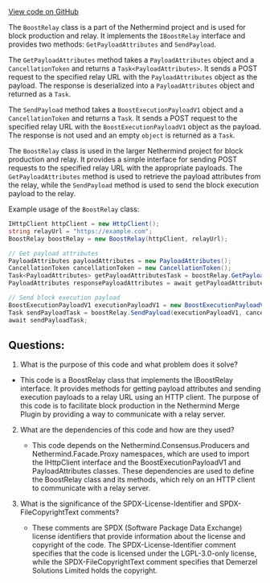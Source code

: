 [View code on GitHub](https://github.com/nethermindeth/nethermind/Nethermind.Merge.Plugin/BlockProduction/Boost/BoostRelay.cs)

The `BoostRelay` class is a part of the Nethermind project and is used for block production and relay. It implements the `IBoostRelay` interface and provides two methods: `GetPayloadAttributes` and `SendPayload`. 

The `GetPayloadAttributes` method takes a `PayloadAttributes` object and a `CancellationToken` and returns a `Task<PayloadAttributes>`. It sends a POST request to the specified relay URL with the `PayloadAttributes` object as the payload. The response is deserialized into a `PayloadAttributes` object and returned as a `Task`. 

The `SendPayload` method takes a `BoostExecutionPayloadV1` object and a `CancellationToken` and returns a `Task`. It sends a POST request to the specified relay URL with the `BoostExecutionPayloadV1` object as the payload. The response is not used and an empty `object` is returned as a `Task`. 

The `BoostRelay` class is used in the larger Nethermind project for block production and relay. It provides a simple interface for sending POST requests to the specified relay URL with the appropriate payloads. The `GetPayloadAttributes` method is used to retrieve the payload attributes from the relay, while the `SendPayload` method is used to send the block execution payload to the relay. 

Example usage of the `BoostRelay` class:

```csharp
IHttpClient httpClient = new HttpClient();
string relayUrl = "https://example.com";
BoostRelay boostRelay = new BoostRelay(httpClient, relayUrl);

// Get payload attributes
PayloadAttributes payloadAttributes = new PayloadAttributes();
CancellationToken cancellationToken = new CancellationToken();
Task<PayloadAttributes> getPayloadAttributesTask = boostRelay.GetPayloadAttributes(payloadAttributes, cancellationToken);
PayloadAttributes responsePayloadAttributes = await getPayloadAttributesTask;

// Send block execution payload
BoostExecutionPayloadV1 executionPayloadV1 = new BoostExecutionPayloadV1();
Task sendPayloadTask = boostRelay.SendPayload(executionPayloadV1, cancellationToken);
await sendPayloadTask;
```
## Questions: 
 1. What is the purpose of this code and what problem does it solve?
   - This code is a BoostRelay class that implements the IBoostRelay interface. It provides methods for getting payload attributes and sending execution payloads to a relay URL using an HTTP client. The purpose of this code is to facilitate block production in the Nethermind Merge Plugin by providing a way to communicate with a relay server.
   
2. What are the dependencies of this code and how are they used?
   - This code depends on the Nethermind.Consensus.Producers and Nethermind.Facade.Proxy namespaces, which are used to import the IHttpClient interface and the BoostExecutionPayloadV1 and PayloadAttributes classes. These dependencies are used to define the BoostRelay class and its methods, which rely on an HTTP client to communicate with a relay server.

3. What is the significance of the SPDX-License-Identifier and SPDX-FileCopyrightText comments?
   - These comments are SPDX (Software Package Data Exchange) license identifiers that provide information about the license and copyright of the code. The SPDX-License-Identifier comment specifies that the code is licensed under the LGPL-3.0-only license, while the SPDX-FileCopyrightText comment specifies that Demerzel Solutions Limited holds the copyright.